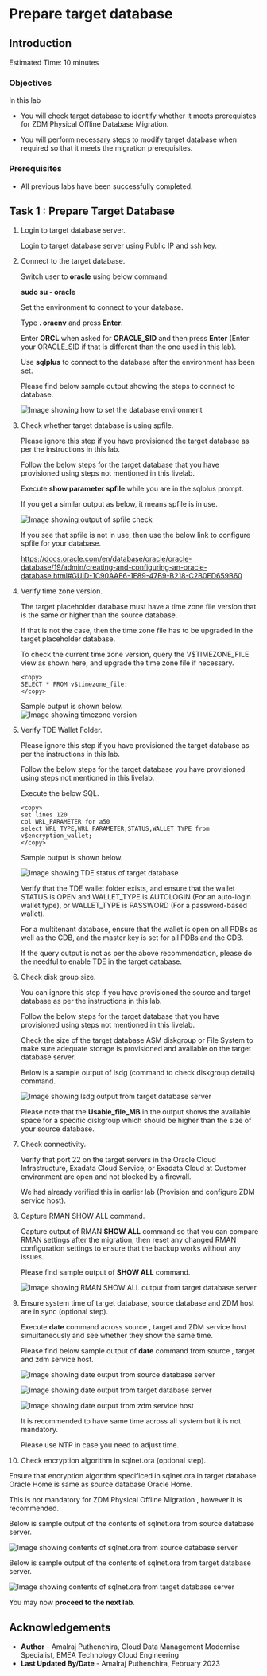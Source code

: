 # Prepare target database

## Introduction

Estimated Time: 10 minutes

### Objectives

In this lab

* You will check target database to identify whether it meets prerequistes for ZDM Physical Offline Database Migration.

* You will perform necessary steps to modify target database when required so that it meets the migration prerequisites.


### Prerequisites

* All previous labs have been successfully completed.

## Task 1 : Prepare Target Database

1. Login to target database server.

   Login to target database server using Public IP and ssh key.

2. Connect to the target database.

   Switch user to **oracle** using below command.

   **sudo su - oracle**

   Set the environment to connect to your database.

   Type **. oraenv** and press **Enter**. 
    
   Enter **ORCL** when asked for **ORACLE\_SID** and then press **Enter** (Enter your ORACLE\_SID if that is different than the one used in this lab).

   Use **sqlplus** to connect to the database after the environment has been set.

   Please find below sample output showing the steps to connect to database.

   ![Image showing how to set the database environment](./images/target-cdb-connection.png)
   
3. Check whether target database is using spfile.

   Please ignore this step if you have provisioned the target database as per the instructions in this lab.

   Follow the below steps for the target database that you have provisioned using steps not mentioned in this livelab.

   Execute **show parameter spfile** while you are in the sqlplus prompt.

   If you get a similar output as below,  it means spfile is in use.

   ![Image showing output of spfile check](./images/spfile.png)

   If you see that spfile is not in use, then use the below link to configure spfile for your database.

   https://docs.oracle.com/en/database/oracle/oracle-database/19/admin/creating-and-configuring-an-oracle-database.html#GUID-1C90AAE6-1E89-47B9-B218-C2B0ED659B60

4. Verify time zone version.

   The target placeholder database must have a time zone file version that is the same or higher than the source database. 
   
   If that is not the case, then the time zone file has to be upgraded in the target placeholder database.

   To check the current time zone version, query the V$TIMEZONE_FILE view as shown here, and upgrade the time zone file if necessary.
     ```text
     <copy>
     SELECT * FROM v$timezone_file;
     </copy>
     ```   
     Sample output is shown below.   
     ![Image showing timezone version](./images/timezone.png)

5. Verify TDE Wallet Folder.

   Please ignore this step if you have provisioned the target database as per the instructions in this lab.

   Follow the below steps for the target database you have provisioned using steps not mentioned in this livelab.

   Execute the below SQL.
     ```text
     <copy>
     set lines 120
     col WRL_PARAMETER for a50
     select WRL_TYPE,WRL_PARAMETER,STATUS,WALLET_TYPE from v$encryption_wallet;
     </copy>   
     ```
     Sample output is shown below.

     ![Image showing TDE status of target database](./images/target-tde-status.png)

     Verify that the TDE wallet folder exists, and ensure that the wallet STATUS is OPEN and WALLET\_TYPE is AUTOLOGIN (For an auto-login wallet type), or WALLET\_TYPE is PASSWORD (For a password-based wallet). 
   
     For a multitenant database, ensure that the wallet is open on all PDBs as well as the CDB, and the master key is set for all PDBs and the CDB.

     If the query output is not as per the above recommendation,  please do the needful to enable TDE in the target database.

6. Check disk group size.
   
   You can ignore this step if you have provisioned the source and target database as per the instructions in this lab.

   Follow the below steps for the target database that you have provisioned using steps not mentioned in this livelab.

   Check the size of the target database ASM diskgroup or File System to make sure adequate storage is provisioned and available on the 
   target database server.

   Below is a sample output of lsdg (command to check diskgroup details) command.

   ![Image showing lsdg output from target database server](./images/target-db-lsdg.png)

   Please note that the **Usable\_file\_MB** in the output shows the available space for a specific diskgroup which should be higher than the size of your source database.
  
7. Check connectivity.

   Verify that port 22 on the target servers in the Oracle Cloud Infrastructure, Exadata Cloud Service, or Exadata Cloud at Customer environment are open and not blocked by a firewall.

   We had already verified this in earlier lab (Provision and configure ZDM service host).

8. Capture RMAN SHOW ALL command.

   Capture output of RMAN **SHOW ALL** command so that you can compare RMAN settings after the migration, then reset any changed RMAN configuration settings to ensure that the backup works without any issues.

   Please find sample output of **SHOW ALL** command.

   ![Image showing RMAN SHOW ALL output from target database server](./images/rman-show-all.png)

9. Ensure system time of target database, source database and ZDM host are in sync (optional step).

   Execute **date** command across source , target and ZDM service host simultaneously and see whether they show the same time.

   Please find below sample output of **date** command from source , target and zdm service host.

   ![Image showing date output from source database server](./images/source-db-date.png)

   ![Image showing date output from target database server](./images/target-db-date.png)

   ![Image showing date output from zdm service host](./images/zdm-host-date.png)

   It is recommended to have same time across all system but it is not mandatory.

   Please use NTP in case you need to adjust time.

10. Check encryption algorithm in sqlnet.ora (optional step).

   Ensure that encryption algorithm specificed in sqlnet.ora in target database Oracle Home is same as source database Oracle Home.

   This is not mandatory for ZDM Physical Offline Migration , however it is recommended.

   Below is sample output of the contents of sqlnet.ora from source database server.

   ![Image showing contents of sqlnet.ora from source database server](./images/source-db-sqlnet.png)

   Below is sample output of the contents of sqlnet.ora from target database server.

   ![Image showing contents of sqlnet.ora from target database server](./images/target-db-sqlnet.png)

You may now **proceed to the next lab**.

## Acknowledgements
* **Author** - Amalraj Puthenchira, Cloud Data Management Modernise Specialist, EMEA Technology Cloud Engineering
* **Last Updated By/Date** - Amalraj Puthenchira, February 2023

